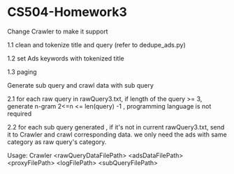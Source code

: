 # CS504-Homework3


Change Crawler to make it support

1.1 clean and tokenize title and query (refer to dedupe_ads.py)

1.2 set Ads keywords with tokenized title

1.3 paging

Generate sub query and crawl data with sub query

2.1 for each raw query in rawQuery3.txt, if length of the query >= 3, generate n-gram 2<=n <= len(query) -1 , programming language is not required

2.2 for each sub query generated , if it's not in current rawQuery3.txt, send it to Crawler and crawl corresponding data. we only need the ads with same category as raw query's category.

Usage: 
    Crawler \<rawQueryDataFilePath\> \<adsDataFilePath\> \<proxyFilePath\> \<logFilePath\> \<subQueryFilePath\>
